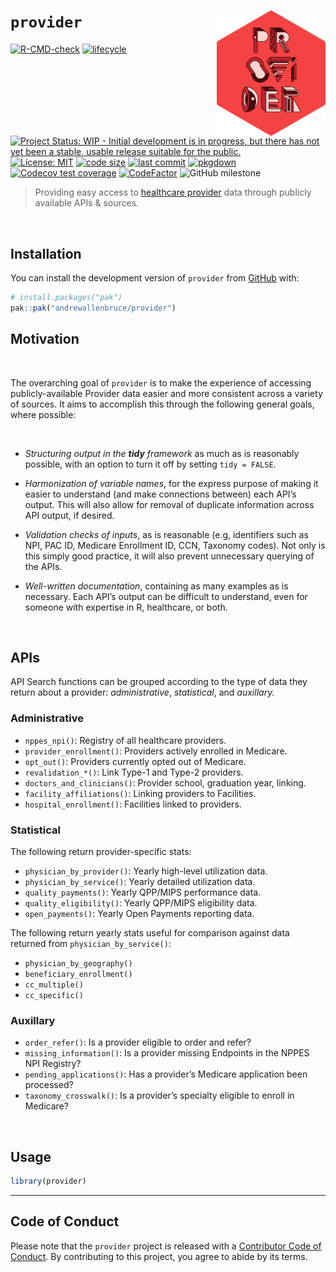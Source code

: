 
<!-- README.md is generated from README.Rmd. Please edit that file -->

# `provider` <img src="man/figures/logo.svg" align="right" height="200" />

<!-- badges: start -->

[![R-CMD-check](https://github.com/andrewallenbruce/provider/actions/workflows/R-CMD-check.yaml/badge.svg)](https://github.com/andrewallenbruce/provider/actions/workflows/R-CMD-check.yaml)
[![lifecycle](https://img.shields.io/badge/lifecycle-experimental-orange.svg)](https://lifecycle.r-lib.org/articles/stages.html#experimental)
[![Project Status: WIP - Initial development is in progress, but there
has not yet been a stable, usable release suitable for the
public.](https://www.repostatus.org/badges/latest/wip.svg)](https://www.repostatus.org/#wip)
[![License:
MIT](https://img.shields.io/badge/license-MIT-blue.svg)](https://choosealicense.com/licenses/mit/)
[![code
size](https://img.shields.io/github/languages/code-size/andrewallenbruce/provider.svg)](https://github.com/andrewallenbruce/provider)
[![last
commit](https://img.shields.io/github/last-commit/andrewallenbruce/provider.svg)](https://github.com/andrewallenbruce/provider/commits/main)
[![pkgdown](https://github.com/andrewallenbruce/provider/actions/workflows/pkgdown.yaml/badge.svg)](https://github.com/andrewallenbruce/provider/actions/workflows/pkgdown.yaml)
[![Codecov test
coverage](https://codecov.io/gh/andrewallenbruce/provider/branch/main/graph/badge.svg)](https://app.codecov.io/gh/andrewallenbruce/provider?branch=main)
[![CodeFactor](https://www.codefactor.io/repository/github/andrewallenbruce/provider/badge)](https://www.codefactor.io/repository/github/andrewallenbruce/provider)
![GitHub
milestone](https://img.shields.io/github/milestones/progress/andrewallenbruce/provider/1?color=white&logo=milestones)
<!-- badges: end -->

> Providing easy access to [healthcare
> provider](https://en.wikipedia.org/wiki/Health_care_provider) data
> through publicly available APIs & sources.

<br>

## Installation

You can install the development version of `provider` from
[GitHub](https://github.com/) with:

``` r
# install.packages("pak")
pak::pak("andrewallenbruce/provider")
```

## Motivation

<br>

The overarching goal of `provider` is to make the experience of
accessing publicly-available Provider data easier and more consistent
across a variety of sources. It aims to accomplish this through the
following general goals, where possible:

<br>

- *Structuring output in the **tidy** framework* as much as is
  reasonably possible, with an option to turn it off by setting
  `tidy = FALSE`.

- *Harmonization of variable names*, for the express purpose of making
  it easier to understand (and make connections between) each API’s
  output. This will also allow for removal of duplicate information
  across API output, if desired.

- *Validation checks of inputs*, as is reasonable (e.g, identifiers such
  as NPI, PAC ID, Medicare Enrollment ID, CCN, Taxonomy codes). Not only
  is this simply good practice, it will also prevent unnecessary
  querying of the APIs.

- *Well-written documentation*, containing as many examples as is
  necessary. Each API’s output can be difficult to understand, even for
  someone with expertise in R, healthcare, or both.

<br>

## APIs

API Search functions can be grouped according to the type of data they
return about a provider: *administrative*, *statistical*, and
*auxillary.*

### Administrative

- `nppes_npi()`: Registry of all healthcare providers.
- `provider_enrollment()`: Providers actively enrolled in Medicare.
- `opt_out()`: Providers currently opted out of Medicare.
- `revalidation_*()`: Link Type-1 and Type-2 providers.
- `doctors_and_clinicians()`: Provider school, graduation year, linking.
- `facility_affiliations()`: Linking providers to Facilities.
- `hospital_enrollment()`: Facilities linked to providers.

### Statistical

The following return provider-specific stats:

- `physician_by_provider()`: Yearly high-level utilization data.
- `physician_by_service()`: Yearly detailed utilization data.
- `quality_payments()`: Yearly QPP/MIPS performance data.
- `quality_eligibility()`: Yearly QPP/MIPS eligibility data.
- `open_payments()`: Yearly Open Payments reporting data.

The following return yearly stats useful for comparison against data
returned from `physician_by_service()`:

- `physician_by_geography()`
- `beneficiary_enrollment()`
- `cc_multiple()`
- `cc_specific()`

### Auxillary

- `order_refer()`: Is a provider eligible to order and refer?
- `missing_information()`: Is a provider missing Endpoints in the NPPES
  NPI Registry?
- `pending_applications()`: Has a provider’s Medicare application been
  processed?
- `taxonomy_crosswalk()`: Is a provider’s specialty eligible to enroll
  in Medicare?

<br>

## Usage

``` r
library(provider)
```

------------------------------------------------------------------------

## Code of Conduct

Please note that the `provider` project is released with a [Contributor
Code of
Conduct](https://andrewallenbruce.github.io/provider/CODE_OF_CONDUCT.html).
By contributing to this project, you agree to abide by its terms.
